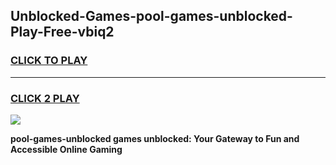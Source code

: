 
## Unblocked-Games-pool-games-unblocked-Play-Free-vbiq2
<h3>
<a href="https://premium76.site?title=pool-games-unblocked&ref=18A">CLICK TO PLAY</a></h3>
<hr>

<h3>
<a href="https://premium76.site?title=pool-games-unblocked&ref=18A">CLICK 2 PLAY</a>
  
</h3>

<a href="https://premium76.site?title=pool-games-unblocked&ref=18A"><img src="https://clearcache.store/games.png"></a>


**pool-games-unblocked games unblocked: Your Gateway to Fun and Accessible Online Gaming**
